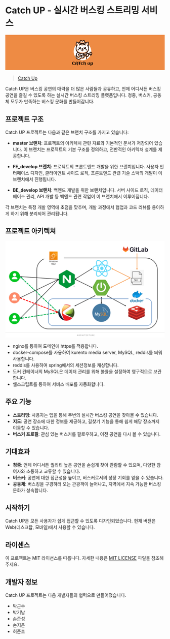 # Catch UP - 실시간 버스킹 스트리밍 서비스

![logo](image-1.png)
> [Catch Up](https://i10a105.p.ssafy.io/)


Catch UP은 버스킹 공연의 매력을 더 많은 사람들과 공유하고, 언제 어디서든 버스킹 공연을 즐길 수 있도록 하는 실시간 버스킹 스트리밍 플랫폼입니다. 청중, 버스커, 공동체 모두가 만족하는 버스킹 문화를 만들어갑니다.

## 프로젝트 구조

Catch UP 프로젝트는 다음과 같은 브랜치 구조를 가지고 있습니다:

- **master 브랜치**: 프로젝트의 아키텍처 관련 자료와 기본적인 문서가 저장되어 있습니다. 이 브랜치는 프로젝트의 기본 구조를 정의하고, 전반적인 아키텍처 설계를 제공합니다.

- **FE_develop 브랜치**: 프로젝트의 프론트엔드 개발을 위한 브랜치입니다. 사용자 인터페이스 디자인, 클라이언트 사이드 로직, 프론트엔드 관련 기술 스택의 개발이 이 브랜치에서 진행됩니다.

- **BE_develop 브랜치**: 백엔드 개발을 위한 브랜치입니다. 서버 사이드 로직, 데이터베이스 관리, API 개발 등 백엔드 관련 작업이 이 브랜치에서 이루어집니다.

각 브랜치는 특정 개발 영역에 초점을 맞추며, 개발 과정에서 협업과 코드 리뷰를 용이하게 하기 위해 분리되어 관리됩니다.

## 프로젝트 아키텍쳐
![architecture](image.png)
- nginx를 통하여 도메인에 https를 적용합니다.
- docker-compose를 사용하여 kurento media server, MySQL, reddis를 띄워 사용합니다.
- reddis를 사용하여 spring에서의 세션정보를 캐싱합니다.
- 도커 컨테이너의 MySQL은 데이터 관리를 위해 볼륨을 설정하여 영구적으로 보관합니다.
- 쉘스크립트를 통하여 서비스 배포를 자동화합니다.


## 주요 기능

- **스트리밍**: 사용자는 앱을 통해 주변의 실시간 버스킹 공연을 찾아볼 수 있습니다.
- **지도**: 공연 장소에 대한 정보를 제공하고, 길찾기 기능을 통해 쉽게 해당 장소까지 이동할 수 있습니다.
- **버스커 프로필**: 관심 있는 버스커를 팔로우하고, 이전 공연을 다시 볼 수 있습니다.

## 기대효과

- **청중**: 언제 어디서든 퀄리티 높은 공연을 손쉽게 찾아 관람할 수 있으며, 다양한 참여자와 소통하고 교류할 수 있습니다.
- **버스커**: 공연에 대한 접근성을 높이고, 버스커로서의 성장 기회를 얻을 수 있습니다.
- **공동체**: 버스킹을 구경하러 오는 관광객이 늘어나고, 지역에서 지속 가능한 버스킹 문화가 성숙합니다.

## 시작하기

Catch UP은 모든 사용자가 쉽게 접근할 수 있도록 디자인되었습니다. 현재 버전은 Web(데스크탑, 모바일)에서 사용할 수 있습니다.


## 라이센스

이 프로젝트는 MIT 라이선스를 따릅니다. 자세한 내용은 [MIT LICENSE](https://ko.wikipedia.org/wiki/MIT_%ED%97%88%EA%B0%80%EC%84%9C) 파일을 참조해 주세요.

## 개발자 정보

Catch UP 프로젝트는 다음 개발자들의 협력으로 만들어졌습니다.

- 박근수
- 박기남
- 손준성
- 손지은
- 허준호
